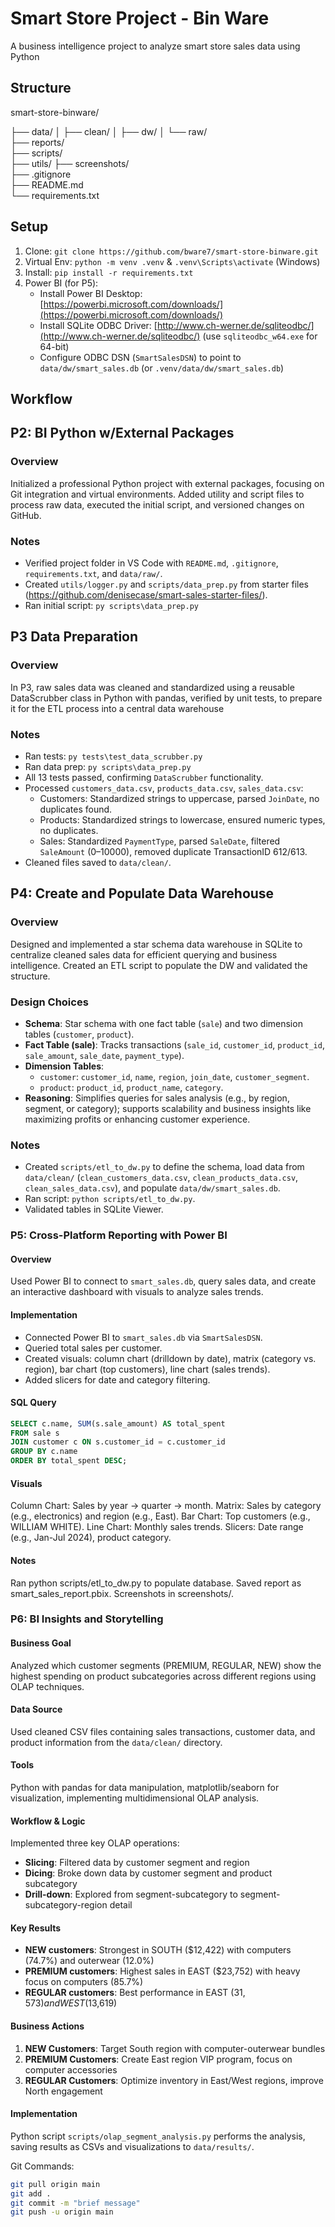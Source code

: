 # Smart Store Project - Bin Ware

A business intelligence project to analyze smart store sales data using Python

## Structure 

smart-store-binware/

├── data/
│   ├── clean/
│   ├── dw/
│   └── raw/  
├── reports/   
├── scripts/        
├── utils/
├── screenshots/          
├── .gitignore      
├── README.md       
└── requirements.txt 


## Setup

1. Clone: `git clone https://github.com/bware7/smart-store-binware.git`
2. Virtual Env: `python -m venv .venv` & `.venv\Scripts\activate` (Windows)
3. Install: `pip install -r requirements.txt`
4. Power BI (for P5):
   - Install Power BI Desktop: [https://powerbi.microsoft.com/downloads/](https://powerbi.microsoft.com/downloads/)
   - Install SQLite ODBC Driver: [http://www.ch-werner.de/sqliteodbc/](http://www.ch-werner.de/sqliteodbc/) (use `sqliteodbc_w64.exe` for 64-bit)
   - Configure ODBC DSN (`SmartSalesDSN`) to point to `data/dw/smart_sales.db` (or `.venv/data/dw/smart_sales.db`)

## Workflow

## P2: BI Python w/External Packages

### Overview
Initialized a professional Python project with external packages, focusing on Git integration and virtual environments. Added utility and script files to process raw data, executed the initial script, and versioned changes on GitHub.

### Notes
- Verified project folder in VS Code with `README.md`, `.gitignore`, `requirements.txt`, and `data/raw/`.
- Created `utils/logger.py` and `scripts/data_prep.py` from starter files (https://github.com/denisecase/smart-sales-starter-files/).
- Ran initial script: `py scripts\data_prep.py`

## P3 Data Preparation

### Overview
In P3, raw sales data was cleaned and standardized using a reusable DataScrubber class in Python with pandas, verified by unit tests, to prepare it for the ETL process into a central data warehouse

### Notes
- Ran tests: `py tests\test_data_scrubber.py`
- Ran data prep: `py scripts\data_prep.py`
- All 13 tests passed, confirming `DataScrubber` functionality.
- Processed `customers_data.csv`, `products_data.csv`, `sales_data.csv`:
  - Customers: Standardized strings to uppercase, parsed `JoinDate`, no duplicates found.
  - Products: Standardized strings to lowercase, ensured numeric types, no duplicates.
  - Sales: Standardized `PaymentType`, parsed `SaleDate`, filtered `SaleAmount` (0–10000), removed duplicate TransactionID 612/613.
- Cleaned files saved to `data/clean/`.

## P4: Create and Populate Data Warehouse

### Overview
Designed and implemented a star schema data warehouse in SQLite to centralize cleaned sales data for efficient querying and business intelligence. Created an ETL script to populate the DW and validated the structure.

### Design Choices
- **Schema**: Star schema with one fact table (`sale`) and two dimension tables (`customer`, `product`).
- **Fact Table (sale)**: Tracks transactions (`sale_id`, `customer_id`, `product_id`, `sale_amount`, `sale_date`, `payment_type`).
- **Dimension Tables**:
  - `customer`: `customer_id`, `name`, `region`, `join_date`, `customer_segment`.
  - `product`: `product_id`, `product_name`, `category`.
- **Reasoning**: Simplifies queries for sales analysis (e.g., by region, segment, or category); supports scalability and business insights like maximizing profits or enhancing customer experience.

### Notes
- Created `scripts/etl_to_dw.py` to define the schema, load data from `data/clean/` (`clean_customers_data.csv`, `clean_products_data.csv`, `clean_sales_data.csv`), and populate `data/dw/smart_sales.db`.
- Ran script: `python scripts/etl_to_dw.py`.
- Validated tables in SQLite Viewer.

### P5: Cross-Platform Reporting with Power BI

#### Overview
Used Power BI to connect to `smart_sales.db`, query sales data, and create an interactive dashboard with visuals to analyze sales trends.

#### Implementation
- Connected Power BI to `smart_sales.db` via `SmartSalesDSN`.
- Queried total sales per customer.
- Created visuals: column chart (drilldown by date), matrix (category vs. region), bar chart (top customers), line chart (sales trends).
- Added slicers for date and category filtering.

#### SQL Query
```sql
SELECT c.name, SUM(s.sale_amount) AS total_spent
FROM sale s
JOIN customer c ON s.customer_id = c.customer_id
GROUP BY c.name
ORDER BY total_spent DESC;
```

#### Visuals
Column Chart: Sales by year → quarter → month.
Matrix: Sales by category (e.g., electronics) and region (e.g., East).
Bar Chart: Top customers (e.g., WILLIAM WHITE).
Line Chart: Monthly sales trends.
Slicers: Date range (e.g., Jan-Jul 2024), product category.

#### Notes
Ran python scripts/etl_to_dw.py to populate database.
Saved report as smart_sales_report.pbix.
Screenshots in screenshots/.

### P6: BI Insights and Storytelling

#### Business Goal
Analyzed which customer segments (PREMIUM, REGULAR, NEW) show the highest spending on product subcategories across different regions using OLAP techniques.

#### Data Source
Used cleaned CSV files containing sales transactions, customer data, and product information from the `data/clean/` directory.

#### Tools
Python with pandas for data manipulation, matplotlib/seaborn for visualization, implementing multidimensional OLAP analysis.

#### Workflow & Logic
Implemented three key OLAP operations:
- **Slicing**: Filtered data by customer segment and region
- **Dicing**: Broke down data by customer segment and product subcategory
- **Drill-down**: Explored from segment-subcategory to segment-subcategory-region detail

#### Key Results
- **NEW customers**: Strongest in SOUTH ($12,422) with computers (74.7%) and outerwear (12.0%)
- **PREMIUM customers**: Highest sales in EAST ($23,752) with heavy focus on computers (85.7%)
- **REGULAR customers**: Best performance in EAST ($31,573) and WEST ($13,619)

#### Business Actions
1. **NEW Customers**: Target South region with computer-outerwear bundles
2. **PREMIUM Customers**: Create East region VIP program, focus on computer accessories
3. **REGULAR Customers**: Optimize inventory in East/West regions, improve North engagement

#### Implementation
Python script `scripts/olap_segment_analysis.py` performs the analysis, saving results as CSVs and visualizations to `data/results/`.


Git Commands:
```bash
git pull origin main
git add .
git commit -m "brief message"
git push -u origin main
```